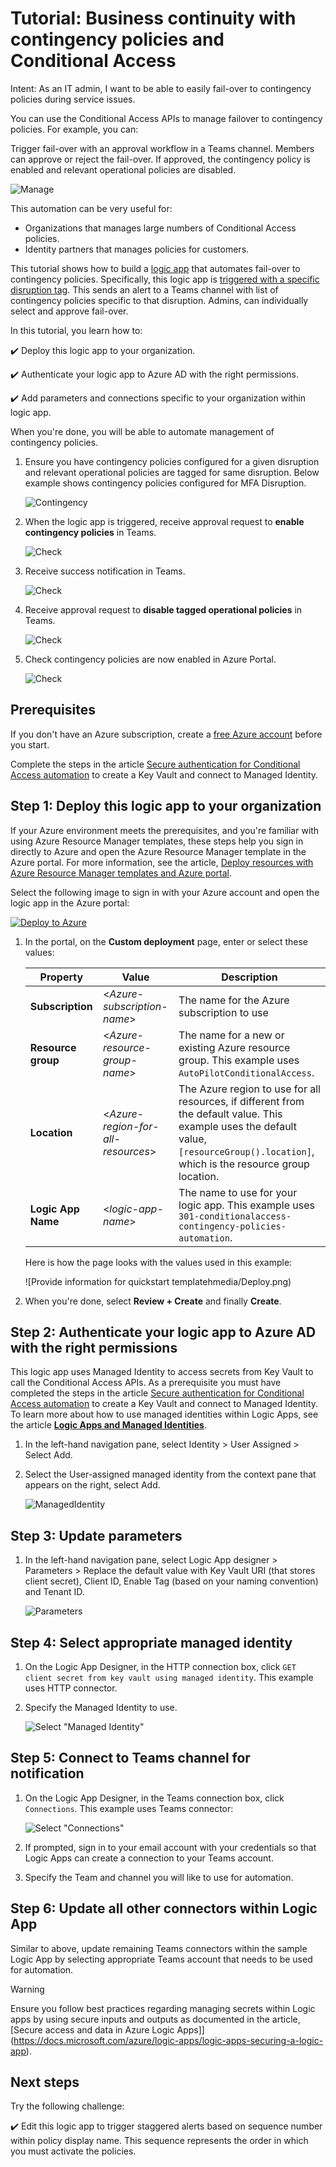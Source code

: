# Tutorial: Business continuity with contingency policies and Conditional Access

Intent: As an IT admin, I want to be able to easily fail-over to contingency policies during service issues.

You can use the Conditional Access APIs to manage failover to contingency policies. For example, you can:

Trigger fail-over with an approval workflow in a Teams channel. Members can approve or reject the fail-over. If approved, the contingency policy is enabled and relevant operational policies are disabled.

   ![Manage](./media/configure5.png)

This automation can be very useful for:

- Organizations that manages large numbers of Conditional Access policies.
- Identity partners that manages policies for customers.

This tutorial shows how to build a [logic app](https://docs.microsoft.com/azure/logic-apps/) that automates fail-over to contingency policies. Specifically, this logic app is [triggered with a specific disruption tag](https://docs.microsoft.com/azure/connectors/connectors-native-reqres). This sends an alert to a Teams channel with list of contingency policies specific to that disruption. Admins, can individually select and approve fail-over.

In this tutorial, you learn how to:

:heavy_check_mark: Deploy this logic app to your organization.

:heavy_check_mark: Authenticate your logic app to Azure AD with the right permissions.

:heavy_check_mark: Add parameters and connections specific to your organization within logic app.

When you're done, you will be able to automate management of contingency policies.

1. Ensure you have contingency policies configured for a given disruption and relevant operational policies are tagged for same disruption. Below example shows contingency policies configured for MFA Disruption.

   ![Contingency](./media/contingency-step1.png)

1. When the logic app is triggered, receive approval request to **enable contingency policies** in Teams.

   ![Check](./media/contingency-step2.png)

1. Receive success notification in Teams.

   ![Check](./media/contingency-step3.png)

1. Receive approval request to **disable tagged operational policies** in Teams.

   ![Check](./media/contingency-step4.png)

1. Check contingency policies are now enabled in Azure Portal.

   ![Check](./media/contingency-step5.png)

## Prerequisites

If you don't have an Azure subscription, create a [free Azure account](https://azure.microsoft.com/free/?WT.mc_id=A261C142F) before you start.

Complete the steps in the article [Secure authentication for Conditional Access automation](../../00-prereq/readme.md) to create a Key Vault and connect to Managed Identity.

## Step 1: Deploy this logic app to your organization

If your Azure environment meets the prerequisites, and you're familiar with using Azure Resource Manager templates, these steps help you sign in directly to Azure and open the Azure Resource Manager template in the Azure portal. For more information, see the article, [Deploy resources with Azure Resource Manager templates and Azure portal](https://docs.microsoft.com/azure/azure-resource-manager/templates/overview).

Select the following image to sign in with your Azure account and open the logic app in the Azure portal:

   [![Deploy to Azure](https://aka.ms/deploytoazurebutton)](https://portal.azure.com/#create/Microsoft.Template/uri/https%3A%2F%2Fraw.githubusercontent.com%2FAzure-Samples%2Fazure-ad-conditional-access-apis%2Fmain%2F05-manage%2F03-contingency%2Fjson%2Fazuredeploy.json)

1. In the portal, on the **Custom deployment** page, enter or select these values:

   | Property | Value | Description |
   |----------|-------|-------------|
   | **Subscription** | <*Azure-subscription-name*> | The name for the Azure subscription to use |
   | **Resource group** | <*Azure-resource-group-name*> | The name for a new or existing Azure resource group. This example uses `AutoPilotConditionalAccess`. |
   | **Location** |  <*Azure-region-for-all-resources*> | The Azure region to use for all resources, if different from the default value. This example uses the default value, `[resourceGroup().location]`, which is the resource group location. |
   | **Logic App Name** | <*logic-app-name*> | The name to use for your logic app. This example uses `301-conditionalaccess-contingency-policies-automation`. |

   Here is how the page looks with the values used in this example:

   ![Provide information for quickstart templatehmedia/Deploy.png)

1. When you're done, select **Review + Create** and finally **Create**.

## Step 2: Authenticate your logic app to Azure AD with the right permissions

This logic app uses Managed Identity to access secrets from Key Vault to call the Conditional Access APIs. As a prerequisite you must have completed the steps in the article [Secure authentication for Conditional Access automation](../../00-prereq/readme.md) to create a Key Vault and connect to Managed Identity. To learn more about how to use managed identities within Logic Apps, see the article [**Logic Apps and Managed Identities**](https://docs.microsoft.com/azure/logic-apps/create-managed-service-identity).

1. In the left-hand navigation pane, select Identity > User Assigned > Select Add.

1. Select the User-assigned managed identity from the context pane that appears on the right, select Add.

   ![ManagedIdentity](./media/mi-edit.png)

## Step 3: Update parameters

1. In the left-hand navigation pane, select Logic App designer > Parameters > Replace the default value with Key Vault URI (that stores client secret), Client ID, Enable Tag (based on your naming convention) and Tenant ID.

   ![Parameters](./media/contingency-parms.png)

## Step 4: Select appropriate managed identity

1. On the Logic App Designer, in the HTTP connection box, click `GET client secret from key vault using managed identity`. This example uses HTTP connector.

1. Specify the Managed Identity to use.

   ![Select "Managed Identity"](./media/mi-new.png)

## Step 5: Connect to Teams channel for notification

1. On the Logic App Designer, in the Teams connection box, click `Connections`. This example uses Teams connector:

   ![Select "Connections"](./media/teams-new.png)

1. If prompted, sign in to your email account with your credentials so that Logic Apps can create a connection to your Teams account.

1. Specify the Team and channel you will like to use for automation.

## Step 6: Update all other connectors within Logic App

Similar to above, update remaining Teams connectors within the sample Logic App by selecting appropriate Teams account that needs to be used for automation.

> [!WARNING]
> Ensure you follow best practices regarding managing secrets within Logic apps by using secure inputs and outputs as documented in the article, [Secure access and data in Azure Logic Apps]](https://docs.microsoft.com/azure/logic-apps/logic-apps-securing-a-logic-app).

## Next steps

Try the following challenge:

:heavy_check_mark: Edit this logic app to trigger staggered alerts based on sequence number within policy display name. This sequence represents the order in which you must activate the policies.
